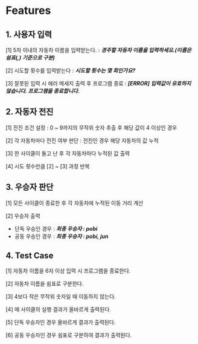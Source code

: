 # Features

## 1. 사용자 입력

[1] 5자 이내의 자동차 이름을 입력받는다. : **_경주할 자동차 이름을 입력하세요.(이름은 쉼표(,) 기준으로 구분)_**

[2] 시도할 횟수를 입력받는다 : **_시도할 횟수는 몇 회인가요?_**

[3] 잘못된 입력 시 에러 메세지 출력 후 프로그램 종료 : **_[ERROR] 입력값이 유효하지 않습니다. 프로그램을 종료합니다._**

## 2. 자동자 전진

[1] 전진 조건 설정 : 0 ~ 9까지의 무작위 숫자 추출 후 해당 값이 4 이상인 경우

[2] 각 자동차마다 전진 여부 판단 : 전진인 경우 해당 자동차의 값 누적

[3] 한 사이클이 돌고 난 후 각 자동차마다 누적된 값 출력

[4] 시도 횟수만큼 [2] ~ [3] 과정 반복

## 3. 우승자 판단

[1] 모든 사이클이 종료한 후 각 자동차에 누적된 이동 거리 계산

[2] 우승자 출력

- 단독 우승인 경우 : **_최종 우승자 : pobi_**
- 공동 우승인 경우 : **_최종 우승자 : pobi, jun_**

## 4. Test Case

[1] 자동차 이름을 6자 이상 입력 시 프로그램을 종료한다.

[2] 자동차 이름을 쉼표로 구분한다.

[3] 4보다 작은 무작위 숫자일 때 이동하지 않는다.

[4] 매 사이클의 실행 결과가 올바르게 출력된다.

[5] 단독 우승자인 경우 올바르게 결과가 출력된다.

[6] 공동 우승자인 경우 쉼표로 구분하여 결과가 출력된다.
